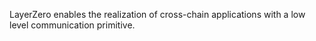 LayerZero enables the realization of cross-chain applications with a low level communication primitive.